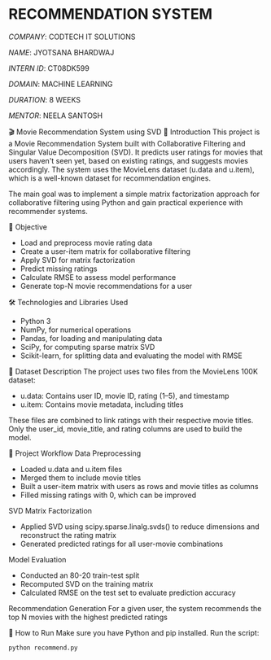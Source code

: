 # RECOMMENDATION SYSTEM

*COMPANY*: CODTECH IT SOLUTIONS

*NAME*: JYOTSANA BHARDWAJ

*INTERN ID*: CT08DK599

*DOMAIN*: MACHINE LEARNING

*DURATION*: 8 WEEKS

*MENTOR*: NEELA SANTOSH

🎬 Movie Recommendation System using SVD
📖 Introduction
This project is a Movie Recommendation System built with Collaborative Filtering and Singular Value Decomposition (SVD). It predicts user ratings for movies that users haven't seen yet, based on existing ratings, and suggests movies accordingly. The system uses the MovieLens dataset (u.data and u.item), which is a well-known dataset for recommendation engines.

The main goal was to implement a simple matrix factorization approach for collaborative filtering using Python and gain practical experience with recommender systems.

🎯 Objective
- Load and preprocess movie rating data  
- Create a user-item matrix for collaborative filtering  
- Apply SVD for matrix factorization  
- Predict missing ratings  
- Calculate RMSE to assess model performance  
- Generate top-N movie recommendations for a user  

🛠 Technologies and Libraries Used
- Python 3  
- NumPy, for numerical operations  
- Pandas, for loading and manipulating data  
- SciPy, for computing sparse matrix SVD  
- Scikit-learn, for splitting data and evaluating the model with RMSE

📁 Dataset Description
The project uses two files from the MovieLens 100K dataset:  
- u.data: Contains user ID, movie ID, rating (1–5), and timestamp  
- u.item: Contains movie metadata, including titles  

These files are combined to link ratings with their respective movie titles. Only the user_id, movie_title, and rating columns are used to build the model. 

🧠 Project Workflow
Data Preprocessing  
- Loaded u.data and u.item files  
- Merged them to include movie titles  
- Built a user-item matrix with users as rows and movie titles as columns  
- Filled missing ratings with 0, which can be improved  

SVD Matrix Factorization  
- Applied SVD using scipy.sparse.linalg.svds() to reduce dimensions and reconstruct the rating matrix  
- Generated predicted ratings for all user-movie combinations 

Model Evaluation
- Conducted an 80-20 train-test split  
- Recomputed SVD on the training matrix  
- Calculated RMSE on the test set to evaluate prediction accuracy

Recommendation Generation
For a given user, the system recommends the top N movies with the highest predicted ratings

🚀 How to Run
Make sure you have Python and pip installed. Run the script:
<pre><code>python recommend.py</code></pre>
